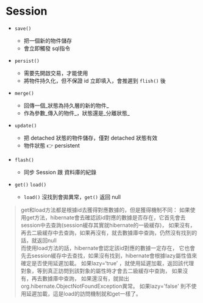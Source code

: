 # Session

- `save()` 
	- 把一個新的物件儲存
	- 會立即觸發 sql指令
- `persist()` 
	- 需要先開啟交易，才能使用
	- 將物件持久化，但不保證 id 立即填入，會推遲到 `flish()` 後
- `merge()` 
	- 回傳一個_狀態為持久層的新的物件_
	- 作為參數_傳入的物件_，狀態還是_分離狀態_

- `update()` 
	- 把 detached 狀態的物件儲存，僅對 detached 狀態有效
	- 物件狀態 👉 persistent

- `flash()`
	- 同步 Session 跟 資料庫的紀錄

- `get()` `load()`
	- `load()` 沒找到會拋異常，`get()` 返回 null

> get和load方法都是根據id去獲得對應數據的，但是獲得機制不同：
> 如果使用get方法，hibernate會去確認該id對應的數據是否存在，它首先會去session中去查詢(session緩存其實就hibernate的一級緩存)，
> 如果沒有，再去二級緩存中去查詢，如果再沒有，就去數據庫中查詢，仍然沒有找到的話，就返回null <br>
> 而使用load方法的話，hibernate會認定該id對應的數據一定存在，
> 它也會先去session緩存中去查找，如果沒有找到，hibernate會根據lazy屬性值來確定是否使用延遲加載。
> 如果lazy=‘true’ ，就使用延遲加載，返回該代理對象，等到真正訪問到該對象的屬性時才會去二級緩存中查詢，
> 如果沒有，再去數據庫中查詢，
> 如果還沒有，就拋出org.hibernate.ObjectNotFoundException異常。
如果lazy='false' 則不使用延遲加載，這是load的訪問機制就和get一樣了。